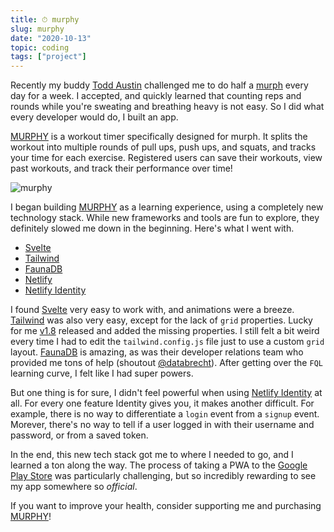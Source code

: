 ```yaml
---
title: ⏱ murphy
slug: murphy
date: "2020-10-13"
topic: coding
tags: ["project"]
---
```


Recently my buddy [Todd Austin][todd] challenged me to do half a [murph][murph] every day for a week. I accepted, and quickly learned that counting reps and rounds while you're sweating and breathing heavy is not easy. So I did what every developer would do, I built an app.

[MURPHY][store] is a workout timer specifically designed for murph. It splits the workout into multiple rounds of pull ups, push ups, and squats, and tracks your time for each exercise. Registered users can save their workouts, view past workouts, and track their performance over time!

![murphy][ad]

I began building [MURPHY][store] as a learning experience, using a completely new technology stack. While new frameworks and tools are fun to explore, they definitely slowed me down in the beginning. Here's what I went with.

-   [Svelte][svelte]
-   [Tailwind][tailwind]
-   [FaunaDB][fauna]
-   [Netlify][netlify]
-   [Netlify Identity][identity]

I found [Svelte][svelte] very easy to work with, and animations were a breeze. [Tailwind][tailwind] was also very easy, except for the lack of `grid` properties. Lucky for me [v1.8][grid] released and added the missing properties. I still felt a bit weird every time I had to edit the `tailwind.config.js` file just to use a custom `grid` layout. [FaunaDB][fauna] is amazing, as was their developer relations team who provided me tons of help (shoutout [@databrecht][databrecht]). After getting over the `FQL` learning curve, I felt like I had super powers.

But one thing is for sure, I didn't feel powerful when using [Netlify Identity][identity] at all. For every one feature Identity gives you, it makes another difficult. For example, there is no way to differentiate a `login` event from a `signup` event. Morever, there's no way to tell if a user logged in with their username and password, or from a saved token.

In the end, this new tech stack got me to where I needed to go, and I learned a ton along the way. The process of taking a PWA to the [Google Play Store][store] was particularly challenging, but so incredibly rewarding to see my app somewhere so _official_.

If you want to improve your health, consider supporting me and purchasing [MURPHY][store]!

[databrecht]: https://twitter.com/databrecht
[grid]: https://tailwindcss.com/docs/release-notes#tailwind-css-v1-8
[todd]: https://twitter.com/austintoddj
[murph]: https://themurphchallenge.com/pages/the-workout
[ad]: https://res.cloudinary.com/bradgarropy/image/upload/f_auto,q_auto/bradgarropy.com/posts/murphy.png
[store]: https://play.google.com/store/apps/details?id=com.bradgarropy.murphy.twa
[svelte]: https://svelte.dev
[tailwind]: http://tailwindcss.com
[fauna]: https://fauna.com
[netlify]: https://netlify.com
[identity]: https://docs.netlify.com/visitor-access/identity
